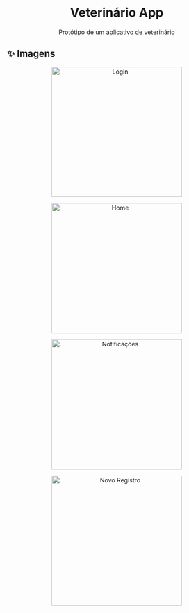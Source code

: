 <h1 align="center">Veterinário App</h1>

<p align="center">Protótipo de um aplicativo de veterinário</p>

## :sparkles: Imagens

<p align="center">
  <img width=300 alt="Login" src="https://user-images.githubusercontent.com/59753526/155632421-caf6e92e-2ae4-44f2-a60f-7825317167a6.jpg" />
</p>

<p align="center">
  <img width=300 alt="Home" src="https://user-images.githubusercontent.com/59753526/155632418-bf58be59-9c06-486a-b3ba-69fcf5208b7f.jpg" />
</p>

<p align="center">
  <img width=300 alt="Notificações" src="https://user-images.githubusercontent.com/59753526/155632422-b890b875-5d0a-4ed0-869a-59a21a9f740c.jpg" />
</p>

<p align="center">
  <img width=300 alt="Novo Registro" src="https://user-images.githubusercontent.com/59753526/155632425-3d36a119-fc59-42d9-8486-3ad42fde0841.jpg" />
</p>
